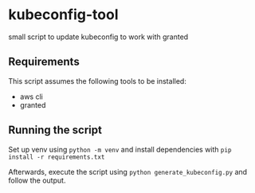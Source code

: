 # kubeconfig-tool
small script to update kubeconfig to work with granted

## Requirements
This script assumes the following tools to be installed:

- aws cli
- granted

## Running the script
Set up venv using `python -m venv` and install dependencies with `pip install -r requirements.txt`

Afterwards, execute the script using `python generate_kubeconfig.py` and follow the output.